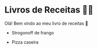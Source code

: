 # Livros de Receitas :man_cook:

Olá! Bem vindo ao meu livro de receitas :wave:

- Strogonoff de frango

- Pizza caseira

  